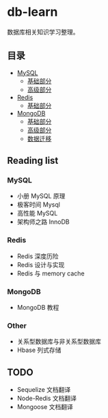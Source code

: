 # db-learn
数据库相关知识学习整理。

## 目录
- [MySQL](./mysql)
  - [基础部分](./mysql/basic)
  - [高级部分](./mysql/advance)
- [Redis](./redis)
  - [基础部分](./redis/basic)
- [MongoDB](./mongodb)
  - [基础部分](./mongodb/basic)
  - [高级部分](./mongodb/advance)
  - [数据迁移](./mongodb/advance/migrate.md)

## Reading list
### MySQL
- 小册 MySQL 原理
- 极客时间 Mysql
- 高性能 MySQL
- 架构师之路 InnoDB
### Redis
- Redis 深度历险
- Redis 设计与实现
- Redis 与 memory cache

### MongoDB
- MongoDB 教程

### Other
- 关系型数据库与非关系型数据库
- Hbase 列式存储

## TODO
- Sequelize 文档翻译
- Node-Redis 文档翻译
- Mongoose 文档翻译
